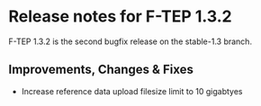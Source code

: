 # Release notes for F-TEP 1.3.2

F-TEP 1.3.2 is the second bugfix release on the stable-1.3 branch.

## Improvements, Changes &amp; Fixes

* Increase reference data upload filesize limit to 10 gigabtyes

